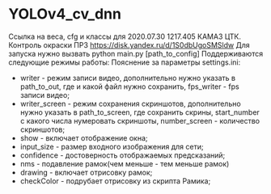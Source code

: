 # YOLOv4_cv_dnn
Ссылка на веса, cfg и классы для 2020.07.30 1217.405 КАМАЗ ЦТК. Контроль окраски ПРЗ 
https://disk.yandex.ru/d/1S0dbUgoSMSldw
Для запуска нужно вызвать python main.py [path_to_config]
Поддерживаются следующие режимы работы:
Пояснение за параметры settings.ini:
- writer - режим записи видео, дополнительно нужно указать в path_to_out, где и какой файл нужно сохранить, fps_writer - fps записи видео;
- writer_screen - режим сохранения скриншотов, дополнительно нужно указать в path_to_screen, где сохранить скрины, start_number с какого числа нумеровать скриншоты, number_screen - количество скриншотов;
- show - включает отображение окна;
- input_size - размер входного изображения для сети;
- confidence - достоверность отображаемых предсказаний;
- nms - подавление рамок(чем меньше - тем меньше рамок)
- drawing - включает отрисовку рамок;
- checkColor - подрубает отрисовку из скрипта Рамика;
